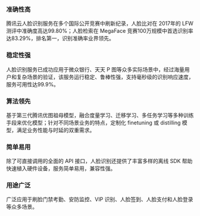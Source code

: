 ### 准确性高 
腾讯云人脸识别服务在多个国际公开竞赛中刷新纪录，人脸比对在 2017年的 LFW 测评中准确度高达99.80%；人脸检索在 MegaFace 竞赛100万规模中首选识别率达83.29%，排名第一，识别准确率业界领先。

### 稳定性强 
人脸识别服务已成功应用于微众银行、天天 P 图等众多实际场景中，经过海量用户和复杂场景的验证，该服务运行稳定、鲁棒性强，支持毫秒级的识别响应速度，服务可用性达99.9%。    

### 算法领先
基于第三代腾讯优图祖母模型，融合度量学习、迁移学习、多任务学习等多种训练手段来优化模型；针对不同场景业务的特点，定制化 finetuning 或 distilling 模型，满足业务性能与时延的双重需求。  

### 简单易用   
除了可直接调用的全面的 API 接口，人脸识别还提供了丰富多样的离线 SDK 帮助快速植入硬件设备，服务简单易用，兼容性强。 

### 用途广泛 
广泛应用于刷脸门禁考勤、安防监控、VIP 识别、人脸签到、人脸支付和人脸登录等众多场景。 
